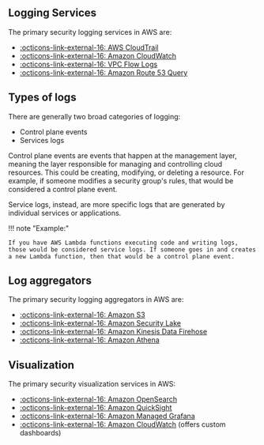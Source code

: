 ## Logging Services
The primary security logging services in AWS are:

- [ :octicons-link-external-16: AWS CloudTrail](https://aws.amazon.com/cloudtrail/)
- [ :octicons-link-external-16: Amazon CloudWatch](https://aws.amazon.com/cloudwatch/)
- [ :octicons-link-external-16: VPC Flow Logs](https://docs.aws.amazon.com/vpc/latest/userguide/flow-logs.html)
- [ :octicons-link-external-16: Amazon Route 53 Query](https://docs.aws.amazon.com/Route53/latest/DeveloperGuide/logging-monitoring.html)

## Types of logs
There are generally two broad categories of logging:

- Control plane events
- Services logs

Control plane events are events that happen at the management layer, meaning the layer responsible for managing and controlling cloud resources. This could be creating, modifying, or deleting a resource. For example, if someone modifies a security group's rules, that would be considered a control plane event.

Service logs, instead, are more specific logs that are generated by individual services or applications. 

!!! note "Example:" 
    
    If you have AWS Lambda functions executing code and writing logs, those would be considered service logs. If someone goes in and creates a new Lambda function, then that would be a control plane event.

## Log aggregators
The primary security logging aggregators in AWS are:

- [ :octicons-link-external-16: Amazon S3](https://aws.amazon.com/s3/)
- [ :octicons-link-external-16: Amazon Security Lake](https://aws.amazon.com/security-lake/)
- [ :octicons-link-external-16: Amazon Kinesis Data Firehose](https://aws.amazon.com/kinesis/data-firehose/)
- [ :octicons-link-external-16: Amazon Athena](https://aws.amazon.com/athena/)

## Visualization
The primary security visualization services in AWS:

- [ :octicons-link-external-16: Amazon OpenSearch](https://aws.amazon.com/opensearch-service/)
- [ :octicons-link-external-16: Amazon QuickSight](https://aws.amazon.com/quicksight/)
- [ :octicons-link-external-16: Amazon Managed Grafana](https://aws.amazon.com/grafana/)
- [ :octicons-link-external-16: Amazon CloudWatch](https://aws.amazon.com/cloudwatch/) (offers custom dashboards)